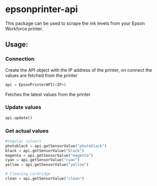 # epsonprinter-api
This package can be used to scrape the ink levels from your Epson Workforce printer.
## Usage:

### Connection
Create the API object with the IP address of the printer, on connect the values are fetched from the printer
```python
api = EpsonPrinterAPI(<IP>)
```

Fetches the latest values from the printer
### Update values
```python
api.update()
```
### Get actual values
```python
#regular colours
photoblack = api.getSensorValue("photoblack")
black = api.getSensorValue("black")
magenta = api.getSensorValue("magenta")
cyan = api.getSensorValue("cyan")
yellow = api.getSensorValue("yellow")

# Cleaning cardridge
clean = api.getSensorValue("clean")
```


